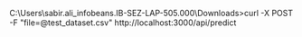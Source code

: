 C:\Users\sabir.ali_infobeans.IB-SEZ-LAP-505.000\Downloads>curl -X POST -F "file=@test_dataset.csv" http://localhost:3000/api/predict



